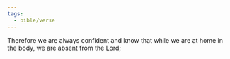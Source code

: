 ```yaml
---
tags:
  - bible/verse
---
```

Therefore we are always confident and know that while we are at home in the body, we are absent from the Lord;